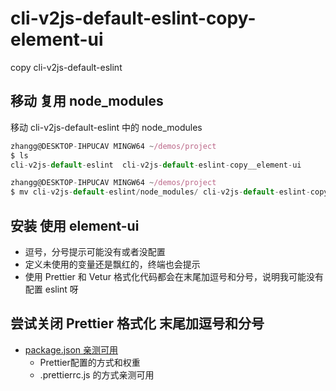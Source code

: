 # cli-v2js-default-eslint-copy-element-ui
copy cli-v2js-default-eslint

## 移动 复用 node_modules
移动 cli-v2js-default-eslint 中的 node_modules

```js
zhangg@DESKTOP-IHPUCAV MINGW64 ~/demos/project
$ ls
cli-v2js-default-eslint  cli-v2js-default-eslint-copy__element-ui

zhangg@DESKTOP-IHPUCAV MINGW64 ~/demos/project
$ mv cli-v2js-default-eslint/node_modules/ cli-v2js-default-eslint-copy__element-ui/
```

## 安装 使用 element-ui
* 逗号，分号提示可能没有或者没配置
* 定义未使用的变量还是飘红的，终端也会提示
* 使用 Prettier 和 Vetur 格式化代码都会在末尾加逗号和分号，说明我可能没有配置 eslint 呀

## 尝试关闭 Prettier 格式化 末尾加逗号和分号
* [package.json 亲测可用](https://blog.csdn.net/qq_44180688/article/details/119823767)
  * Prettier配置的方式和权重
  * .prettierrc.js 的方式亲测可用
